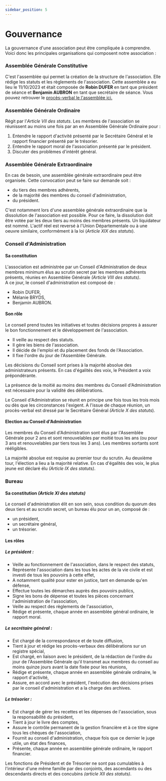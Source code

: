 ```yaml
---
sidebar_position: 5
---
```


# Gouvernance

La gouvernance d'une association peut être compliquée à comprendre. Voici donc les principales organisations qui composent notre association : 

### Assemblée Générale Constitutive
C'est l'assemblée qui permet la création de la structure de l'association. Elle rédige les statuts et les règlements de l'association. Cette assemblée a eu lieu le 11/10/2023 et était composée de **Robin DUFER** en tant que président de séance et **Benjamin AUBRON** en tant que secrétaire de séance.
Vous pouvez retrouver le [procès-verbal le l'assemblée ici.]("/")

### Assemblée Générale Ordinaire

Régit par l'*Article VII des statuts*. Les membres de l'association se réunissent au moins une fois par an en Assemblée Générale Ordinaire pour : 
1. Entendre le rapport d'activité présenté par le Secrétaire Général et le rapport financier présenté par le trésorier.
3. Entendre le rapport moral de l'association présenté par le président.
2. Discuter des problèmes d'intérêt général.

### Assemblée Générale Extraordinaire

En cas de besoin, une assemblée générale extraordinaire peut être organisée. Cette convocation peut se faire sur demande soit :
- du tiers des membres adhérents,
- de la majorité des membres du conseil d'administration,
- du président.

C'est notamment lors d'une assemblée générale extraordinaire que la dissolution de l'association est possible. Pour ce faire, la dissolution doit être votée par les deux tiers au moins des membres présents. Un liquidateur est nommé. L'actif réel est reversé à l'Union Départementale ou à une oeuvre similaire, conformément à la loi (*Article XIX des statuts*).

### Conseil d'Administration

#### Sa constitution
L'association est administrée par un Conseil d'Administration de deux membres minimum élus au scrutin secret par les membres adhérents présents, réunies en Assemblée Générale *(Article VIII des statuts)*.  
A ce jour, le conseil d'administration est composé de :
- Robin DUFER,
- Mélanie BRYDS,
- Benjamin AUBRON.

#### Son rôle
Le conseil prend toutes les initiatives et toutes décisions propres à assurer le bon fonctionnement et le développement de l'association. 
- Il veille au respect des statuts.
- Il gère les biens de l'association.  
- Il décide de l'emploi et du placement des fonds de l'Association.
- Il fixe l'ordre du jour de l'Assemblée Générale.  

Les décisions du Conseil sont prises à la majorité absolue des administrateurs présents. En cas d'égalités des voix, le Président a voix prépondérante.

La présence de la moitié au moins des membres du Conseil d'Administration est nécessaire pour la validité des délibérations.

Le Conseil d'Administration se réunit en principe une fois tous les trois mois ou dès que les circonstances l'exigent. A l'issue de chaque réunion, un procès-verbal est dressé par le Secrétaire Général *(Article X des statuts*).

#### Election au Conseil d'Administration
Les membres du Conseil d'Administration sont élus par l'Assemblée Générale pour 2 ans et sont renouvelables par moitié tous les ans (ou pour 3 ans et renouvelables par tiers tous les 3 ans). Les membres sortants sont rééligibles.

La majorité absolue est requise au premier tour du scrutin. Au deuxième tour, l'élection a lieu a la majorité relative. En cas d'égalités des voix, le plus jeune est déclaré élu *(Article IX des statuts)*.


### Bureau
#### Sa constitution *(Article XI des statuts)*
Le conseil d'administration élit en son sein, sous condition du quorum des deux tiers et au scrutin secret, un bureau élu pour un an, composé de :
- un président,
- un secrétaire général,
- un trésorier.

#### Les rôles
##### Le président :
- Veille au fonctionnement de l'association, dans le respect des statuts,
- Représente l'association dans les tous les actes de la vie civile et est investi de tous les pouvoirs à cette effet,
- A notamment qualité pour ester en justice, tant en demande qu'en défense,
- Effectue toutes les démarches auprès des pouvoirs publics,
- Signe les bons de dépense et toutes les pièces concernant l'administration de l'association,
- Veille au respect des règlements de l'association,
- Rédige et présente, chaque année en assemblée général ordinaire, le rapport moral.

##### Le secrétaire général :
- Est chargé de la correspondance et de toute diffusion,
- Tient à jour et rédige les procès-verbaux des délibérations sur un registre spécial,
- Est chargé, en liaison avec le président, de la rédaction de l'ordre du jour de l'Assemblée Générale qu'il transmet aux membres du conseil au moins quinze jours avant la date fixée pour les réunions,
- Rédige et présente, chaque année en assemblée générale ordinaire, le rapport d'activité,
- Assure, en accord avec le président, l'exécution des décisions prises par le conseil d'administration et a la charge des archives.

##### Le trésorier :
- Est chargé de gérer les recettes et les dépenses de l'association, sous la responsabilité du président,
- Tient à jour le livre des comptes,
- Assure le contrôle permanent de la gestion financière et à ce titre signe tous les chèques de l'association,
- Fournit au conseil d'administration, chaque fois que ce dernier le juge utile, un état des finances,
- Présente, chaque année en assemblée générale ordinaire, le rapport financier.

Les fonctions de Président et de Trésorier ne sont pas cumulables à l'intérieur d'une même famille par des conjoints, des ascendants ou des descendants directs et des concubins *(article XII des statuts)*. 
